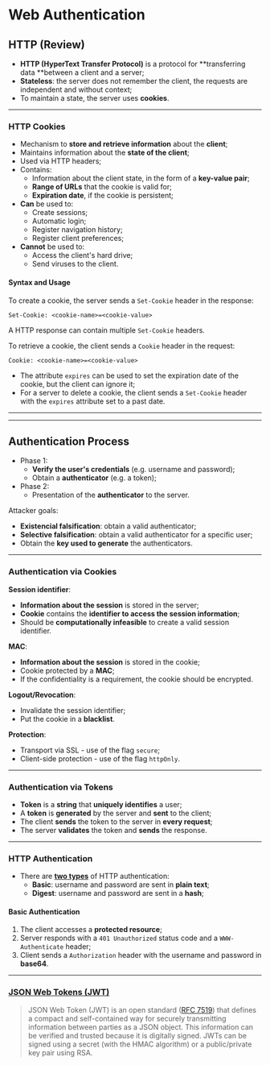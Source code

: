 # Web Authentication

## HTTP (Review)

* **HTTP (HyperText Transfer Protocol)** is a protocol for **transferring data **between a client and a server;
* **Stateless**: the server does not remember the client, the requests are independent and without context;
* To maintain a state, the server uses **cookies**.

---

### HTTP Cookies

* Mechanism to **store and retrieve information** about the **client**;
* Maintains information about the **state of the client**;
* Used via HTTP headers;
* Contains:
  * Information about the client state, in the form of a **key-value pair**;
  * **Range of URLs** that the cookie is valid for;
  * **Expiration date**, if the cookie is persistent;
* **Can** be used to:
  * Create sessions;
  * Automatic login;
  * Register navigation history;
  * Register client preferences;
* **Cannot** be used to:
  * Access the client's hard drive;
  * Send viruses to the client.

#### Syntax and Usage

To create a cookie, the server sends a `Set-Cookie` header in the response:

```http
Set-Cookie: <cookie-name>=<cookie-value>
```
A HTTP response can contain multiple `Set-Cookie` headers.

To retrieve a cookie, the client sends a `Cookie` header in the request:

```http
Cookie: <cookie-name>=<cookie-value>
```

* The attribute `expires` can be used to set the expiration date of the cookie, but the client can ignore it;
* For a server to delete a cookie, the client sends a `Set-Cookie` header with the `expires` attribute set to a past date.

---
---

## Authentication Process

* Phase 1:
  * **Verify the user's credentials** (e.g. username and password);
  * Obtain a **authenticator** (e.g. a token);
* Phase 2:
  * Presentation of the **authenticator** to the server.

Attacker goals:

* **Existencial falsification**: obtain a valid authenticator;
* **Selective falsification**: obtain a valid authenticator for a specific user;
* Obtain the **key used to generate** the authenticators.

---

### Authentication via Cookies

**Session identifier**:
* **Information about the session** is stored in the server;
* **Cookie** contains the **identifier to access the session information**;
* Should be **computationally infeasible** to create a valid session identifier.

**MAC**:
* **Information about the session** is stored in the cookie;
* Cookie protected by a **MAC**;
* If the confidentiality is a requirement, the cookie should be encrypted.

**Logout/Revocation**:
* Invalidate the session identifier;
* Put the cookie in a **blacklist**.

**Protection**:
* Transport via SSL - use of the flag `secure`;
* Client-side protection - use of the flag `httpOnly`.

---

### Authentication via Tokens

* **Token** is a **string** that **uniquely identifies** a user;
* A **token** is **generated** by the server and **sent** to the client;
* The client **sends** the token to the server in **every request**;
* The server **validates** the token and **sends** the response.

---

### HTTP Authentication

* There are **[two types](https://www.ietf.org/rfc/rfc2617.txt)** of HTTP authentication:
  * **Basic**: username and password are sent in **plain text**;
  * **Digest**: username and password are sent in a **hash**;

#### Basic Authentication

1. The client accesses a **protected resource**;
2. Server responds with a `401 Unauthorized` status code and a `WWW-Authenticate` header;
3. Client sends a `Authorization` header with the username and password in **base64**.

---

### [JSON Web Tokens (JWT)](https://jwt.io/)

> JSON Web Token (JWT) is an open standard ([RFC 7519](https://tools.ietf.org/html/rfc7519)) that defines a compact and self-contained way for securely transmitting information between parties as a JSON object. This information can be verified and trusted because it is digitally signed. JWTs can be signed using a secret (with the HMAC algorithm) or a public/private key pair using RSA.